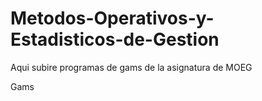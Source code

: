 # Metodos-Operativos-y-Estadisticos-de-Gestion
Aqui subire programas de gams de la asignatura de MOEG

Gams
